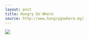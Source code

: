 ```yaml
---
layout: post
title: Hungry Go Where
source: http://www.hungrygowhere.my/
---
```


<img src="{{ site.baseurl }}/img/statap_img/hungrygowhere.png">
